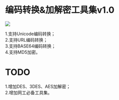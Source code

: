 # 编码转换&加解密工具集v1.0

![](https://github.com/WilliamL71Oi/Toolkit/blob/main/%E7%BC%96%E7%A0%81%E8%BD%AC%E6%8D%A2%26%E5%8A%A0%E8%A7%A3%E5%AF%86%E5%B7%A5%E5%85%B7%E9%9B%86v1.0.jpg)

1.支持Unicode编码转换；  
2.支持URL编码转换；  
3.支持BASE64编码转换；  
4.支持MD5加密。  

# TODO
1.增加DES、3DES、AES加解密；  
2.增加网工必备工具集。
